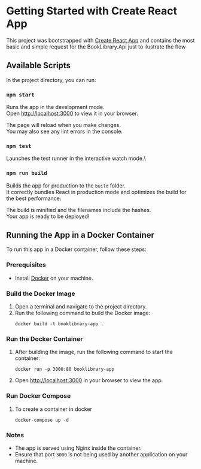# Getting Started with Create React App

This project was bootstrapped with [Create React App](https://github.com/facebook/create-react-app) and contains the most basic and simple request for the BookLibrary.Api just to ilustrate the flow 

## Available Scripts

In the project directory, you can run:

### `npm start`

Runs the app in the development mode.\
Open [http://localhost:3000](http://localhost:3000) to view it in your browser.

The page will reload when you make changes.\
You may also see any lint errors in the console.

### `npm test`

Launches the test runner in the interactive watch mode.\

### `npm run build`

Builds the app for production to the `build` folder.\
It correctly bundles React in production mode and optimizes the build for the best performance.

The build is minified and the filenames include the hashes.\
Your app is ready to be deployed!


## Running the App in a Docker Container

To run this app in a Docker container, follow these steps:

### Prerequisites

- Install [Docker](https://www.docker.com/) on your machine.

### Build the Docker Image

1. Open a terminal and navigate to the project directory.
2. Run the following command to build the Docker image:
   ```
   docker build -t booklibrary-app .
   ```

### Run the Docker Container

1. After building the image, run the following command to start the container:
   ```
   docker run -p 3000:80 booklibrary-app
   ```
2. Open [http://localhost:3000](http://localhost:3000) in your browser to view the app.

### Run Docker Compose
1. To create a container in docker
   ```
   docker-compose up -d
   ```

### Notes

- The app is served using Nginx inside the container.
- Ensure that port `3000` is not being used by another application on your machine.
